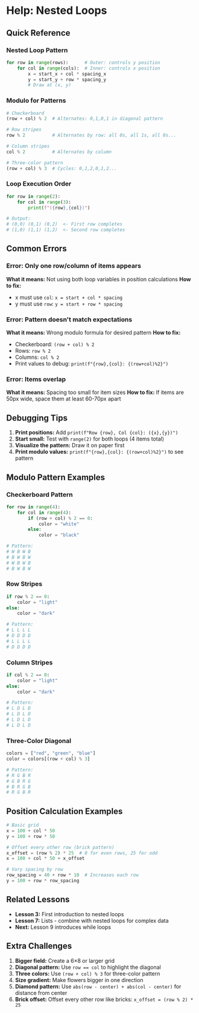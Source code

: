 # Help: Nested Loops

## Quick Reference

### Nested Loop Pattern
```python
for row in range(rows):      # Outer: controls y position
    for col in range(cols):  # Inner: controls x position
        x = start_x + col * spacing_x
        y = start_y + row * spacing_y
        # Draw at (x, y)
```

### Modulo for Patterns
```python
# Checkerboard
(row + col) % 2  # Alternates: 0,1,0,1 in diagonal pattern

# Row stripes
row % 2          # Alternates by row: all 0s, all 1s, all 0s...

# Column stripes
col % 2          # Alternates by column

# Three-color pattern
(row + col) % 3  # Cycles: 0,1,2,0,1,2...
```

### Loop Execution Order
```python
for row in range(2):
    for col in range(3):
        print(f"({row},{col})")

# Output:
# (0,0) (0,1) (0,2)  <- First row completes
# (1,0) (1,1) (1,2)  <- Second row completes
```

## Common Errors

### Error: Only one row/column of items appears
**What it means:** Not using both loop variables in position calculations
**How to fix:**
- x must use `col`: `x = start + col * spacing`
- y must use `row`: `y = start + row * spacing`

### Error: Pattern doesn't match expectations
**What it means:** Wrong modulo formula for desired pattern
**How to fix:**
- Checkerboard: `(row + col) % 2`
- Rows: `row % 2`
- Columns: `col % 2`
- Print values to debug: `print(f"{row},{col}: {(row+col)%2}")`

### Error: Items overlap
**What it means:** Spacing too small for item sizes
**How to fix:** If items are 50px wide, space them at least 60-70px apart

## Debugging Tips

1. **Print positions:** Add `print(f"Row {row}, Col {col}: ({x},{y})")`
2. **Start small:** Test with `range(2)` for both loops (4 items total)
3. **Visualize the pattern:** Draw it on paper first
4. **Print modulo values:** `print(f"{row},{col}: {(row+col)%2}")` to see pattern

## Modulo Pattern Examples

### Checkerboard Pattern
```python
for row in range(4):
    for col in range(4):
        if (row + col) % 2 == 0:
            color = "white"
        else:
            color = "black"

# Pattern:
# W B W B
# B W B W
# W B W B
# B W B W
```

### Row Stripes
```python
if row % 2 == 0:
    color = "light"
else:
    color = "dark"

# Pattern:
# L L L L
# D D D D
# L L L L
# D D D D
```

### Column Stripes
```python
if col % 2 == 0:
    color = "light"
else:
    color = "dark"

# Pattern:
# L D L D
# L D L D
# L D L D
# L D L D
```

### Three-Color Diagonal
```python
colors = ["red", "green", "blue"]
color = colors[(row + col) % 3]

# Pattern:
# R G B R
# G B R G
# B R G B
# R G B R
```

## Position Calculation Examples

```python
# Basic grid
x = 100 + col * 50
y = 100 + row * 50

# Offset every other row (brick pattern)
x_offset = (row % 2) * 25  # 0 for even rows, 25 for odd
x = 100 + col * 50 + x_offset

# Vary spacing by row
row_spacing = 40 + row * 10  # Increases each row
y = 100 + row * row_spacing
```

## Related Lessons
- **Lesson 3:** First introduction to nested loops
- **Lesson 7:** Lists - combine with nested loops for complex data
- **Next:** Lesson 9 introduces while loops

## Extra Challenges

1. **Bigger field:** Create a 6×8 or larger grid
2. **Diagonal pattern:** Use `row == col` to highlight the diagonal
3. **Three colors:** Use `(row + col) % 3` for three-color pattern
4. **Size gradient:** Make flowers bigger in one direction
5. **Diamond pattern:** Use `abs(row - center) + abs(col - center)` for distance from center
6. **Brick offset:** Offset every other row like bricks: `x_offset = (row % 2) * 25`
